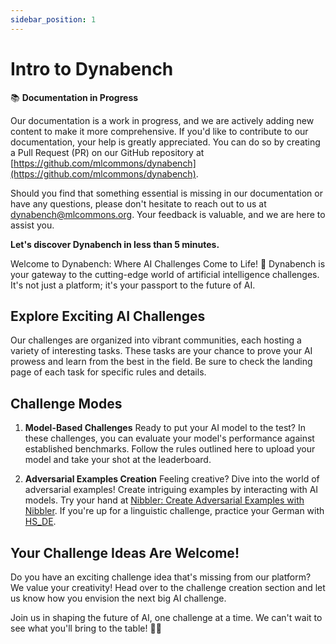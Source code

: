 ```yaml
---
sidebar_position: 1
---
```


# Intro to Dynabench

📚 **Documentation in Progress**

Our documentation is a work in progress, and we are actively adding new content to make it more comprehensive. If you'd like to contribute to our documentation, your help is greatly appreciated. You can do so by creating a Pull Request (PR) on our GitHub repository at [https://github.com/mlcommons/dynabench](https://github.com/mlcommons/dynabench).

Should you find that something essential is missing in our documentation or have any questions, please don't hesitate to reach out to us at [dynabench@mlcommons.org](mailto:dynabench@mlcommons.org). Your feedback is valuable, and we are here to assist you.

**Let's discover Dynabench in less than 5 minutes.**

Welcome to Dynabench: Where AI Challenges Come to Life! 🚀 Dynabench is your gateway to the cutting-edge world of artificial intelligence challenges. It's not just a platform; it's your passport to the future of AI.

## Explore Exciting AI Challenges

Our challenges are organized into vibrant communities, each hosting a variety of interesting tasks. These tasks are your chance to prove your AI prowess and learn from the best in the field. Be sure to check the landing page of each task for specific rules and details.

## Challenge Modes

1. **Model-Based Challenges**
   Ready to put your AI model to the test? In these challenges, you can evaluate your model's performance against established benchmarks. Follow the rules outlined here to upload your model and take your shot at the leaderboard.

2. **Adversarial Examples Creation**
   Feeling creative? Dive into the world of adversarial examples! Create intriguing examples by interacting with AI models. Try your hand at [Nibbler: Create Adversarial Examples with Nibbler](link-to-nibbler). If you're up for a linguistic challenge, practice your German with [HS_DE](link-to-hs-de).

## Your Challenge Ideas Are Welcome!

Do you have an exciting challenge idea that's missing from our platform? We value your creativity! Head over to the challenge creation section and let us know how you envision the next big AI challenge.

Join us in shaping the future of AI, one challenge at a time. We can't wait to see what you'll bring to the table! 🤖✨
